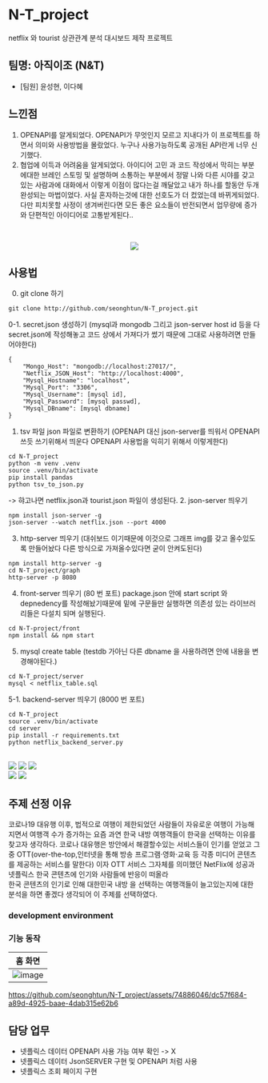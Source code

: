 # N-T_project
netflix 와 tourist 상관관계 분석 대시보드 제작 프로젝트 

## 팀명: 아직이조 (N&T)

* [팀원] 윤성현, 이다혜

## 느낀점
1. OPENAPI를 알게되었다.
OPENAPI가 무엇인지 모르고 지내다가 이 프로젝트를 하면서 의미와 사용방법을 몰랐었다. 누구나 사용가능하도록 공개된 API란게 너무 신기했다.
2. 협업에 이득과 어려움을 알게되었다.
아이디어 고민 과 코드 작성에서 막히는 부분에대한 브레인 스토밍 및 설명하며 소통하는 부분에서 정말 나와 다른 시야를 갖고 있는 사람과에 대화에서 이렇게 이점이 많다는걸 깨달았고
내가 하나를 할동안 두개 완성되는 마법이었다. 사실 혼자하는것에 대한 선호도가 더 컸었는데 바뀌게되었다.
다만 피치못할 사정이 생겨버린다면 모든 좋은 요소들이 반전되면서 업무량에 증가와 단편적인 아이디어로 고통받게된다..

<br>
<p align="center">
<img src="https://github.com/seonghtun/N-T_project/assets/74886046/4f53e9a1-be74-4997-ab08-3c8f62beb627" />

## 사용법
0. git clone 하기
```
git clone http://github.com/seonghtun/N-T_project.git
```
0-1. secret.json 생성하기 (mysql과 mongodb 그리고 json-server host id 등을 다 secret.json에 작성해놓고 코드 상에서 가져다가 썼기 때문에 그대로 사용하려면 만들어야한다)
```
{
    "Mongo_Host": "mongodb://localhost:27017/",
    "Netflix_JSON_Host": "http://localhost:4000",
    "Mysql_Hostname": "localhost",
    "Mysql_Port": "3306",
    "Mysql_Username": [mysql id],
    "Mysql_Password": [mysql passwd],
    "Mysql_DBname": [mysql dbname]
}
```

1. tsv 파일 json 파일로 변환하기 (OPENAPI 대신 json-server를 띄워서 OPENAPI 쓰듯 쓰기위해서 띄운다 OPENAPI 사용법을 익히기 위해서 이렇게한다)
```
cd N-T_project
python -m venv .venv
source .venv/bin/activate
pip install pandas
python tsv_to_json.py
```
-> 햐고나면 netflix.json과 tourist.json 파일이 생성된다.
2. json-server 띄우기
```
npm install json-server -g
json-server --watch netflix.json --port 4000
```
3. http-server 띄우기 (대쉬보드 이기때문에 이것으로 그래프 img를 갖고 올수있도록 만들어놨다 다른 방식으로 가져올수있다면 굳이 안켜도된다)
```
npm install http-server -g
cd N-T_project/graph
http-server -p 8080
```
4. front-server 띄우기 (80 번 포트) package.json 안에 start script 와 depnedency를 작성해놨기때문에 밑에 구문들만 실행하면 의존성 있는 라이브러리들은 다설치 되며 실행된다.
```
cd N-T-project/front
npm install && npm start
```
5. mysql create table (testdb 가아닌 다른 dbname 을 사용하려면 안에 내용을 변경해야된다.)
```
cd N-T_project/server
mysql < netflix_table.sql
```
5-1. backend-server 띄우기 (8000 번 포트)
```
cd N-T_project
source .venv/bin/activate
cd server
pip install -r requirements.txt
python netflix_backend_server.py
```
<br>
<img src= "https://img.shields.io/badge/Javascript-F7DF1E?style=flat-square&logo=JavaScript&logoColor=white" />
<img src= "https://img.shields.io/badge/nodedotjs-339933?style=flat-square&logo=nodedotjs&logoColor=white" />
<img src= "https://img.shields.io/badge/CSS3-1572B6?style=flat-square&logo=CSS3&logoColor=white" />
<br>
<img src= "https://img.shields.io/badge/amazonec2-FF9900?style=flat-square&logo=amazonec2&logoColor=white" />
<img src= "https://img.shields.io/badge/inux-FCC624?style=flat-square&logo=linux&logoColor=white" />
<br>
</p>

## 주제 선정 이유
코로나19 대유행 이후, 법적으로 여행이 제한되었던 사람들이 자유로운 여행이 가능해지면서 여행객 수가 증가하는 요즘 과연 한국 내방 여행객들이 한국을 선택하는 이유를 찾고자 생각하다. 코로나 대유행은 방안에서 해결할수있는 서비스들이 인기를 얻었고 그중 OTT(over-the-top,인터넷을 통해 방송 프로그램·영화·교육 등 각종 미디어 콘텐츠를 제공하는 서비스를 말한다) 이자 OTT 서비스 그자체를 의미했던 NetFlix에 성공과 넷플릭스 한국 콘텐츠에 인기와 사람들에 반응이 떠올라   
한국 콘텐츠의 인기로 인해 대한민국 내방 을 선택하는 여행객들이 늘고있는지에 대한 분석을 하면 좋겠다 생각되어 이 주제를 선택하였다.
### development environment


### 기능 동작
|                홈 화면             | 
| :----------------------------------: | 
| ![image](https://github.com/seonghtun/N-T_project/assets/74886046/fc82b6fa-fd29-4ead-83a4-5014d57dd398) |
https://github.com/seonghtun/N-T_project/assets/74886046/dc57f684-a89d-4925-baae-4dab315e62b6





## 담당 업무
- 넷플릭스 데이터 OPENAPI 사용 가능 여부 확인  -> X
- 넷플릭스 데이터 JsonSERVER 구현 및  OPENAPI 처럼 사용 
- 넷플릭스 조회 페이지 구현
